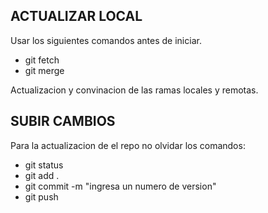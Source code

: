 ## ACTUALIZAR LOCAL
Usar los siguientes comandos antes de iniciar.
- git fetch
- git merge
  
Actualizacion y convinacion de las ramas locales y remotas.


## SUBIR CAMBIOS
Para la actualizacion de el repo no olvidar los comandos: 
- git status  
- git add .  
- git commit -m "ingresa un numero de version"
- git push
